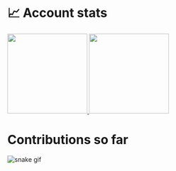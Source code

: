 
# 📈 Account stats

<a href="https://github.com/Krupeshgithub">
  <img height="180em" src="https://github-readme-stats.vercel.app/api?username=Krupeshgithub&show_icons=true&theme=dark" />
  <img height="180em" src="https://github-readme-stats.vercel.app/api/top-langs/?username=Krupeshgithub&layout=compact&theme=dark" />
</a>

# Contributions so far

![snake gif](https://github.com/Krupeshgithub/Krupeshgithub/blob/output/github-contribution-grid-snake.svg)
